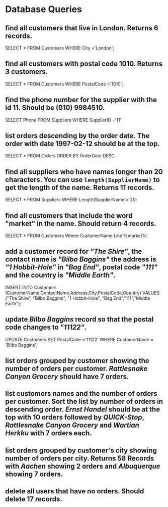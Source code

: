 # Database Queries

## find all customers that live in London. Returns 6 records.
SELECT * FROM Customers WHERE City ='London';

## find all customers with postal code 1010. Returns 3 customers.
SELECT * FROM Customers WHERE PostalCode ='1010';

## find the phone number for the supplier with the id 11. Should be (010) 9984510.
SELECT Phone FROM Suppliers WHERE SupplierID ='11'

## list orders descending by the order date. The order with date 1997-02-12 should be at the top.
SELECT * FROM Orders ORDER BY OrderDate DESC

## find all suppliers who have names longer than 20 characters. You can use `length(SupplierName)` to get the length of the name. Returns 11 records.
SELECT * FROM Suppliers WHERE Length(SupplierName)> 20;

## find all customers that include the word "market" in the name. Should return 4 records.
SELECT * FROM Customers Where CustomerName Like'%market%'

## add a customer record for _"The Shire"_, the contact name is _"Bilbo Baggins"_ the address is _"1 Hobbit-Hole"_ in _"Bag End"_, postal code _"111"_ and the country is _"Middle Earth"_.
INSERT INTO Customers (CustomerName,ContactName,Address,City,PostalCode,Country)
VALUES ("The Shire", "Bilbo Baggins", "1 Hobbit-Hole", "Bag End","111","Middle Earth");

## update _Bilbo Baggins_ record so that the postal code changes to _"11122"_.
UPDATE Customers
SET PostalCode ='11122'
WHERE CustomerName = 'Bilbo Baggins';

## list orders grouped by customer showing the number of orders per customer. _Rattlesnake Canyon Grocery_ should have 7 orders.

## list customers names and the number of orders per customer. Sort the list by number of orders in descending order. _Ernst Handel_ should be at the top with 10 orders followed by _QUICK-Stop_, _Rattlesnake Canyon Grocery_ and _Wartian Herkku_ with 7 orders each.

## list orders grouped by customer's city showing number of orders per city. Returns 58 Records with _Aachen_ showing 2 orders and _Albuquerque_ showing 7 orders.

## delete all users that have no orders. Should delete 17 records.
